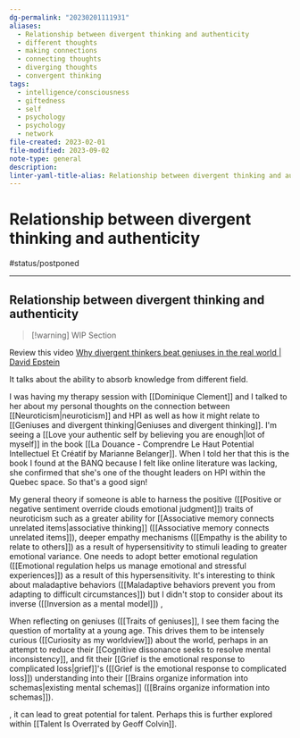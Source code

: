 ```yaml
---
dg-permalink: "20230201111931"
aliases:
  - Relationship between divergent thinking and authenticity
  - different thoughts
  - making connections
  - connecting thoughts
  - diverging thoughts
  - convergent thinking
tags:
  - intelligence/consciousness
  - giftedness
  - self
  - psychology
  - psychology
  - network
file-created: 2023-02-01
file-modified: 2023-09-02
note-type: general
description: 
linter-yaml-title-alias: Relationship between divergent thinking and authenticity
---
```


# Relationship between divergent thinking and authenticity

#status/postponed

---

## Relationship between divergent thinking and authenticity

> [!warning] WIP Section

Review this video [Why divergent thinkers beat geniuses in the real world | David Epstein](https://www.youtube.com/watch?v=Js4NiTFq9Pw "Why divergent thinkers beat geniuses in the real world | David Epstein")

It talks about the ability to absorb knowledge from different field.

I was having my therapy session with [[Dominique Clement]] and I talked to her about my personal thoughts on the connection between [[Neuroticism|neuroticism]] and HPI as well as how it might relate to [[Geniuses and divergent thinking|Geniuses and divergent thinking]]. I'm seeing a [[Love your authentic self by believing you are enough|lot of myself]] in the book [[La Douance -  Comprendre Le Haut Potential Intellectuel Et Créatif by Marianne Belanger]]. When I told her that this is the book I found at the BANQ because I felt like online literature was lacking, she confirmed that she's one of the thought leaders on HPI within the Quebec space. So that's a good sign!

My general theory if someone is able to harness the positive ([[Positive or negative sentiment override clouds emotional judgment]]) traits of neuroticism such as a greater ability for [[Associative memory connects unrelated items|associative thinking]] ([[Associative memory connects unrelated items]]), deeper empathy mechanisms ([[Empathy is the ability to relate to others]]) as a result of hypersensitivity to stimuli leading to greater emotional variance. One needs to adopt better emotional regulation ([[Emotional regulation helps us manage emotional and stressful experiences]]) as a result of this hypersensitivity. It's interesting to think about maladaptive behaviors ([[Maladaptive behaviors prevent you from adapting to difficult circumstances]]) but I didn't stop to consider about its inverse ([[Inversion as a mental model]]) ,

When reflecting on geniuses ([[Traits of geniuses]], I see them facing the question of mortality at a young age. This drives them to be intensely curious ([[Curiosity as my worldview]]) about the world, perhaps in an attempt to reduce their [[Cognitive dissonance seeks to resolve mental inconsistency]], and fit their [[Grief is the emotional response to complicated loss|grief]]'s ([[Grief is the emotional response to complicated loss]]) understanding into their [[Brains organize information into schemas|existing mental schemas]] ([[Brains organize information into schemas]]).

,  it can lead to great potential for talent. Perhaps this is further explored within [[Talent Is Overrated by Geoff Colvin]].
